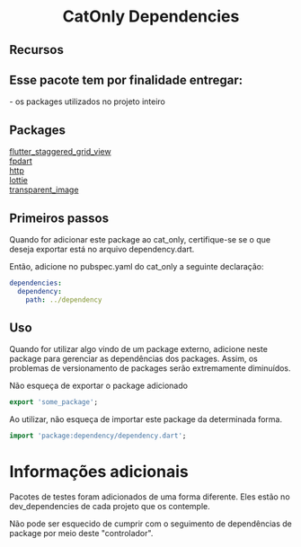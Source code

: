 <h1 align="center">CatOnly Dependencies</h1>

## Recursos

<h2>Esse pacote tem por finalidade entregar:</h2>

<p>
- os packages utilizados no projeto inteiro
</p>

<p id="#packages">
    <h2>Packages</h2>
    <a href="https://pub.dev/packages/flutter_staggered_grid_view" target="_blank">flutter_staggered_grid_view</a><br/>
    <a href="https://pub.dev/packages/flutter_mobx" target="_blank">fpdart</a><br/>
    <a href="https://pub.dev/packages/fpdart" target="_blank">http</a><br/>
    <a href="https://pub.dev/packages/lottie" target="_blank">lottie</a><br/>
    <a href="https://pub.dev/packages/transparent_image" target="_blank">transparent_image</a><br/>
</p>

## Primeiros passos

<p>Quando for adicionar este package ao cat_only, certifique-se se o que deseja exportar está no arquivo dependency.dart.

Então, adicione no pubspec.yaml do cat_only a seguinte declaração:</p>

```yaml
dependencies:
  dependency:
    path: ../dependency
```

## Uso

<p>Quando for utilizar algo vindo de um package externo, adicione neste package para gerenciar as dependências dos packages. Assim, os problemas de versionamento de packages serão extremamente diminuídos.</p>

<p>Não esqueça de exportar o package adicionado</p>

```dart
export 'some_package';
```

<p>Ao utilizar, não esqueça de importar este package da determinada forma.</p>

```dart
import 'package:dependency/dependency.dart';
```

# Informações adicionais

<p>Pacotes de testes foram adicionados de uma forma diferente. Eles estão no dev_dependencies de cada projeto que os contemple.</p>

<p>Não pode ser esquecido de cumprir com o seguimento de dependências de package por meio deste "controlador".</p>